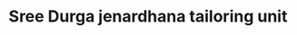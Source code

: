 ---
title: "Sree Durga jenardhana tailoring unit"
url: /thiruvananthapuram/sree-durga-jenardhana-tailoring-unit/
shop: Schneiderei
---